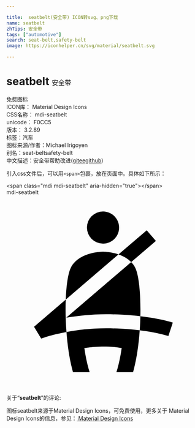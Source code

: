 ```yaml
---

title:  seatbelt(安全带) ICON转svg、png下载
name: seatbelt
zhTips: 安全带
tags: ["automotive"]
search: seat-belt,safety-belt
image: https://iconhelper.cn/svg/material/seatbelt.svg

---
```


# seatbelt  <small style="font-size: 60%;font-weight: 100">安全带</small>


<div class="detail-page">
<p>
<span><span class="badge-success badge">免费图标</span> </span>
<br/>
<span>
ICON库：
<span class="badge-secondary badge">Material Design Icons</span> 
</span>
<br/>
<span>
CSS名称：
<span class="badge-secondary badge">mdi-seatbelt</span> 
</span>
<br/>
<span>
unicode：
<span class="badge-secondary badge">F0CC5</span> 
<copy-btn content='F0CC5' btn-title=""></copy-btn>
<copy-btn :content='String.fromCodePoint(parseInt("F0CC5", 16))' btn-title="复制U"></copy-btn>
</span>
<br/>
<span>
版本：
<span class="badge-secondary badge">3.2.89</span> 
</span><br/><span>标签：<span class="badge-light badge"><router-link to="/tags/automotive.html">汽车</router-link></span></span>
<br/>
<span>图标来源/作者：<span class="badge-light badge">Michael Irigoyen</span></span> 
<br/>
<span>别名：<span class="badge-light badge">seat-belt</span><span class="badge-light badge">safety-belt</span></span><br/><span class="zh-detail">中文描述：<span class="badge-primary badge">安全带</span><span class="help-link"><span>帮助改进</span>(<a href="https://gitee.com/liuwave/icon-helper/edit/master/json/material/seatbelt.json" target="_blank" rel="noopener noreferrer">gitee</a><a href="https://github.com/liuwave/icon-helper/edit/master/json/material/seatbelt.json" target="_blank" rel="noopener noreferrer">github</a></span>)</span><br/>
</p>
</div>
<div class="alert alert-dark">
  <i class="mdi mdi-seatbelt mdi-48px"></i>
  <i class="mdi mdi-seatbelt mdi-36px"></i>
  <i class="mdi mdi-seatbelt mdi-24px"></i>
  <i class="mdi mdi-seatbelt mdi-18px"></i>
</div>
<div>
  <p>引入css文件后，可以用<code>&lt;span&gt;</code>包裹，放在页面中。具体如下所示：    
  </p>
  <div class="alert alert-primary" style="font-size: 14px">
    &lt;span class="mdi mdi-seatbelt" aria-hidden="true"&gt;&lt;/span&gt;
    <copy-btn content='<span class="mdi mdi-seatbelt" aria-hidden="true"></span>'></copy-btn>
  </div>
  <div class="alert alert-secondary">
    <i class="mdi mdi-seatbelt"
    style="font-size: 24px"
    aria-hidden="true"></i> mdi-seatbelt
    <copy-btn content="mdi-seatbelt" btn-title="复制图标名称"></copy-btn>
  </div>
</div>
<div id="svg" class="svg-wrap">
<svg xmlns="http://www.w3.org/2000/svg" viewBox="0 0 24 24"><path d="M12,2C13.11,2 14,2.9 14,4C14,5.11 13.11,6 12,6A2,2 0 0,1 10,4A2,2 0 0,1 12,2M12.39,14.79C14.03,14.79 15.46,14.89 16.64,15.04C16.7,12.32 16.46,9.92 16,9C15.87,8.73 15.69,8.5 15.5,8.3L7.43,15.22C8.79,15 10.5,14.79 12.39,14.79M7.46,17C7.59,18.74 7.85,20.5 8.27,22H10.34C10.05,21.12 9.84,20.09 9.68,19C9.68,19 12,18.56 14.32,19C14.16,20.09 13.95,21.12 13.66,22H15.73C16.17,20.45 16.43,18.61 16.56,16.79C15.41,16.65 14,16.54 12.39,16.54C10.46,16.54 8.78,16.75 7.46,17M12,7C12,7 9,7 8,9C7.66,9.68 7.44,11.15 7.37,12.96L13.92,7.34C12.93,7 12,7 12,7M18.57,5.67L17.43,4.34L13.92,7.35C14.47,7.54 15.05,7.84 15.5,8.3L18.57,5.67M20.67,15.83C20.58,15.8 19.14,15.33 16.64,15.04C16.63,15.61 16.6,16.2 16.56,16.79C18.81,17.07 20.1,17.5 20.12,17.5L20.67,15.83M7.37,12.96L3.43,16.34L4.32,17.82C4.34,17.81 5.5,17.36 7.46,17C7.35,15.59 7.32,14.2 7.37,12.96Z" /></svg>
</div>
<detail full-name='mdi-seatbelt'></detail>
<div class="icon-detail__container">
<p>关于“<b>seatbelt</b>”的评论:</p>
</div>
<Vssue title="关于“seatbelt”的评论" />    
<div><p>图标seatbelt来源于Material Design Icons，可免费使用，更多关于 Material Design Icons的信息，参见：<a target="_blank" href="https://iconhelper.cn/material.html"> Material Design Icons</a>
</p></div>
